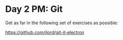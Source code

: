 # Day 2 PM: Git

Get as far in the following set of exercises as possible:


https://github.com/jlord/git-it-electron
